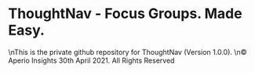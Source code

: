 # ThoughtNav - Focus Groups. Made Easy.
\nThis is the private github repository for ThoughtNav (Version 1.0.0).
\n© Aperio Insights 30th April 2021. All Rights Reserved
